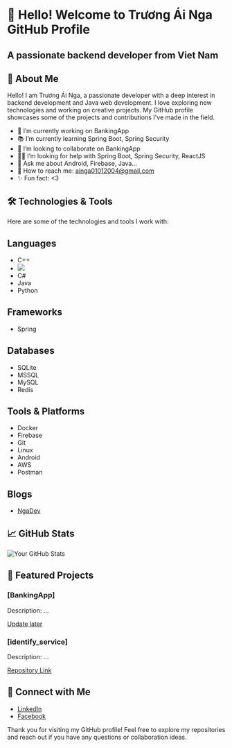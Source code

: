 # 👋 Hello! Welcome to Trương Ái Nga GitHub Profile

## A passionate backend developer from Viet Nam

## 📜 About Me

Hello! I am Trương Ái Nga, a passionate developer with a deep interest in backend development and Java web development. I love exploring new technologies and working on creative projects. My GitHub profile showcases some of the projects and contributions I've made in the field.

- 🔭 I’m currently working on BankingApp
- 📚 I’m currently learning Spring Boot, Spring Security
- 🤝 I’m looking to collaborate on BankingApp
- 🙋‍♂️ I’m looking for help with Spring Boot, Spring Security, ReactJS
- 💬 Ask me about Android, Firebase, Java...
- 📧 How to reach me: ainga01012004@gmail.com
- ✨ Fun fact: <3
## 🛠️ Technologies & Tools

Here are some of the technologies and tools I work with:

## Languages
- C++
- <img src="https://w7.pngwing.com/pngs/46/626/png-transparent-c-logo-the-c-programming-language-computer-icons-computer-programming-source-code-programming-miscellaneous-template-blue.png">
- C#
- Java
- Python

## Frameworks
- Spring

## Databases

- SQLite
- MSSQL
- MySQL
- Redis

## Tools & Platforms

- Docker
- Firebase
- Git
- Linux
- Android
- AWS
- Postman


## Blogs

- [NgaDev](https://github.com/AiNga04)

## 📈 GitHub Stats

![Your GitHub Stats](https://github-readme-stats.vercel.app/api?username=AiNga04&show_icons=true&theme=vue)


## 📂 Featured Projects

### [BankingApp]
Description: ...

[Update later]()

### [identify_service]
Description: ...

[Repository Link](https://github.com/AiNga04/SpringBoot/tree/main/identify_service)

## 🤝 Connect with Me

- [LinkedIn]()
- [Facebook](https://www.facebook.com/profile.php?id=100055585185477)


Thank you for visiting my GitHub profile! Feel free to explore my repositories and reach out if you have any questions or collaboration ideas.
